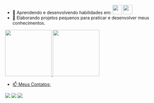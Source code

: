 
- 🌱 Aprendendo e desenvolvendo habilidades em:
<img loading="lazy" src="https://cdn.jsdelivr.net/gh/devicons/devicon/icons/java/java-original.svg" width="30" height="30"/> <img loading="lazy" src="https://cdn.jsdelivr.net/gh/devicons/devicon/icons/csharp/csharp-original.svg" width="30" height="30"/> 
- 🔭 Elaborando projetos pequenos para praticar e desenvolver meus conhecimentos.

<div>
<a href="https://github.com/PedroCoelho02">
<img loading="lazy" height="150em" src="https://github-readme-stats.vercel.app/api/top-langs/?username=PedroCoelho02&layout=compact&langs_count=7&theme=highcontrast"/>
<img loading="lazy" height="150em" src="https://github-readme-stats.vercel.app/api?username=PedroCoelho02&show_icons=true&theme=highcontrast&include_all_commits=true&count_private=true"/>
</div>

  - 📫 Meus Contatos: 
<div>
<a href = "mailto:pedro_junior37@hotmail.com"><img loading="lazy" src="https://img.shields.io/badge/Microsoft_Outlook-0078D4?style=for-the-badge&logo=microsoft-outlook&logoColor=white" target="_blank"></a>
<a href="https://www.linkedin.com/in/pedro-coelho-548293136/" target="_blank"><img loading="lazy" src="https://img.shields.io/badge/-LinkedIn-%230077B5?style=for-the-badge&logo=linkedin&logoColor=white" target="_blank"></a>   
<a href="https://instagram.com/pedro.coelhos/" target="_blank"><img loading="lazy" src="https://img.shields.io/badge/-Instagram-%23E4405F?style=for-the-badge&logo=instagram&logoColor=white" target="_blank"></a>
</div>


